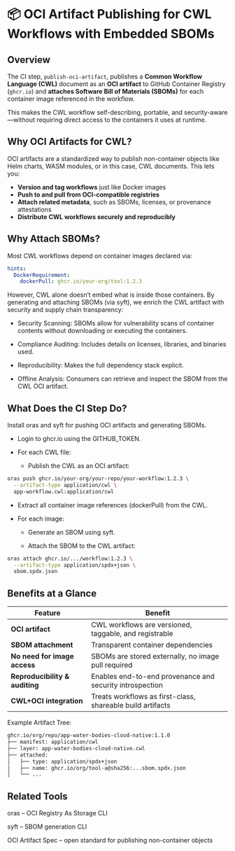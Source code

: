 # 📦 OCI Artifact Publishing for CWL Workflows with Embedded SBOMs

## Overview

The CI step, `publish-oci-artifact`, publishes a **Common Workflow Language (CWL)** document as an **OCI artifact** to GitHub Container Registry (`ghcr.io`) and **attaches Software Bill of Materials (SBOMs)** for each container image referenced in the workflow.

This makes the CWL workflow self-describing, portable, and security-aware—without requiring direct access to the containers it uses at runtime.

## Why OCI Artifacts for CWL?

OCI artifacts are a standardized way to publish non-container objects like Helm charts, WASM modules, or in this case, CWL documents. This lets you:

- **Version and tag workflows** just like Docker images
- **Push to and pull from OCI-compatible registries**
- **Attach related metadata**, such as SBOMs, licenses, or provenance attestations
- **Distribute CWL workflows securely and reproducibly**

## Why Attach SBOMs?

Most CWL workflows depend on container images declared via:

```yaml
hints:
  DockerRequirement:
    dockerPull: ghcr.io/your-org/tool:1.2.3
```

However, CWL alone doesn’t embed what is inside those containers. By generating and attaching SBOMs (via syft), we enrich the CWL artifact with security and supply chain transparency:

* Security Scanning: SBOMs allow for vulnerability scans of container contents without downloading or executing the containers.

* Compliance Auditing: Includes details on licenses, libraries, and binaries used.

* Reproducibility: Makes the full dependency stack explicit.

*  Offline Analysis: Consumers can retrieve and inspect the SBOM from the CWL OCI artifact.

## What Does the CI Step Do?

Install oras and syft for pushing OCI artifacts and generating SBOMs.

* Login to ghcr.io using the GITHUB_TOKEN.

* For each CWL file:

  * Publish the CWL as an OCI artifact:

```bash
oras push ghcr.io/your-org/your-repo/your-workflow:1.2.3 \
  --artifact-type application/cwl \
  app-workflow.cwl:application/cwl
```

* Extract all container image references (dockerPull) from the CWL.

* For each image:

  * Generate an SBOM using syft.

  * Attach the SBOM to the CWL artifact:

```bash
oras attach ghcr.io/.../workflow:1.2.3 \
  --artifact-type application/spdx+json \
  sbom.spdx.json
```

## Benefits at a Glance

| **Feature**                 | **Benefit**                                                         |
|----------------------------|----------------------------------------------------------------------|
| **OCI artifact**            | CWL workflows are versioned, taggable, and registrable              |
| **SBOM attachment**         | Transparent container dependencies                                  |
| **No need for image access**| SBOMs are stored externally, no image pull required                 |
| **Reproducibility & auditing** | Enables end-to-end provenance and security introspection         |
| **CWL+OCI integration**     | Treats workflows as first-class, shareable build artifacts          |


Example Artifact Tree:

```bash
ghcr.io/org/repo/app-water-bodies-cloud-native:1.1.0
├── manifest: application/cwl
├── layer: app-water-bodies-cloud-native.cwl
├── attached:
│   ├── type: application/spdx+json
│   ├── name: ghcr.io/org/tool-a@sha256:...sbom.spdx.json
│   └── ...
```

## Related Tools

oras – OCI Registry As Storage CLI

syft – SBOM generation CLI

OCI Artifact Spec – open standard for publishing non-container objects

